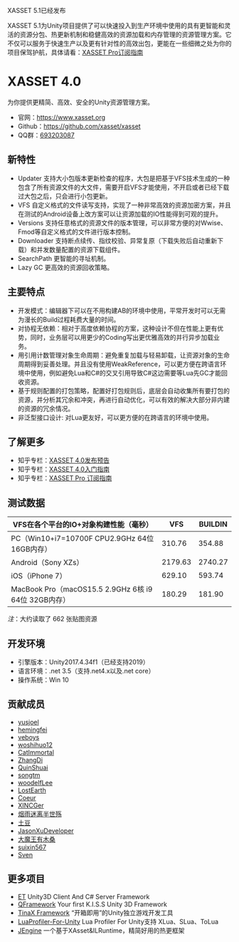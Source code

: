 XASSET 5.1已经发布

XASSET 5.1为Unity项目提供了可以快速投入到生产环境中使用的具有更智能和灵活的资源分包、热更新机制和稳健高效的资源加载和内存管理的资源管理方案。它不仅可以服务于快速生产以及更有针对性的高效出包，更能在一些细微之处为你的项目保驾护航，具体请看：[XASSET Pro订阅指南](https://zhuanlan.zhihu.com/p/176988029)

# XASSET 4.0

为你提供更精简、高效、安全的Unity资源管理方案。

- 官网：<https://www.xasset.org>
- Github：<https://github.com/xasset/xasset>
- QQ群：[693203087](https://jq.qq.com/?_wv=1027&k=5DyV09a)

## 新特性

- Updater 支持大小包版本更新检查的程序，大包是把基于VFS技术生成的一种包含了所有资源文件的大文件，需要开启VFS才能使用，不开启或者已经下载过大包之后，只会进行小包更新。
- VFS 自定义格式的文件读写支持，实现了一种非常高效的资源加密方案，并且在测试的Android设备上改方案可以让资源加载的IO性能得到可观的提升。
- Versions 支持任意格式的资源文件的版本管理，可以非常方便的对Wwise、Fmod等自定义格式的文件进行版本控制。
- Downloader 支持断点续传、指纹校验、异常复原（下载失败后自动重新下载）和并发数量配置的资源下载组件。
- SearchPath 更智能的寻址机制。
- Lazy GC 更高效的资源回收策略。

## 主要特点

- 开发模式：编辑器下可以在不用构建AB的环境中使用，平常开发时可以无需为漫长的Build过程耗费大量的时间。
- 对协程无依赖：相对于高度依赖协程的方案，这种设计不但在性能上更有优势，同时，业务层可以用更少的Coding写出更优雅高效的并行异步加载业务。
- 用引用计数管理对象生命周期：避免重复加载与轻易卸载，让资源对象的生命周期得到妥善处理。并且没有使用WeakReference，可以更方便在跨语言环境中使用，例如避免Lua和C#的交叉引用导致C#这边需要等Lua先GC才能回收资源。
- 基于规则配置的打包策略，配置好打包规则后，底层会自动收集所有要打包的资源，并分析其冗余和冲突，再进行自动优化，可以有效的解决大部分非内建的资源的冗余情况。
- 非泛型接口设计: 对Lua更友好，可以更方便的在跨语言的环境中使用。

## 了解更多

- 知乎专栏：[XASSET 4.0发布预告](https://zhuanlan.zhihu.com/p/158040305)
- 知乎专栏：[XASSET 4.0入门指南](https://zhuanlan.zhihu.com/p/69410498)
- 知乎专栏：[XASSET Pro 订阅指南](https://zhuanlan.zhihu.com/p/176988029)

## 测试数据

| VFS在各个平台的IO+对象构建性能（毫秒）        | VFS     | BUILDIN |
| --------------------------------------------- | ------- | ------- |
| PC（Win10+i7=10700F CPU2.9GHz 64位 16GB内存） | 310.76  | 354.88  |
| Android（Sony XZs）                           | 2179.63 | 2740.27 |
| iOS（iPhone 7）                               | 629.10  | 593.74  |
| MacBook Pro（macOS15.5 2.9GHz 6核 i9 64位 32GB内存） | 180.29  | 181.90  |

*注*：大约读取了 662 张贴图资源

## 开发环境

- 引擎版本：Unity2017.4.34f1（已经支持2019）
- 语言环境：.net 3.5（支持.net4.x以及.net core）
- 操作系统：Win 10

## 贡献成员

- [yusjoel](https://github.com/yusjoel)
- [hemingfei](https://github.com/hemingfei)
- [veboys](https://github.com/veboys)
- [woshihuo12](https://github.com/woshihuo12)
- [CatImmortal](https://github.com/CatImmortal) 
- [ZhangDi](https://github.com/ZhangDi2018)
- [QuinShuai](https://github.com/QuinShuai)
- [songtm](https://github.com/songtm)
- [woodelfLee](https://github.com/woodelfLee)
- [LostEarth](https://github.com/LostEarth)
- [Coeur](https://github.com/Coeur)
- [XINCGer](https://github.com/XINCGer)
- [烟雨迷离半世殇](https://www.lfzxb.top/)
- [土豆](https://www.xasset.org/)
- [JasonXuDeveloper](https://github.com/JasonXuDeveloper)
- [大魔王有木桑](https://github.com/yomunsam)
- [suixin567](https://github.com/suixin567)
- [Sven](https://github.com/SvenCheung)

## 更多项目

- [ET](https://github.com/egametang/ET) Unity3D Client And C# Server Framework
- [QFramework](https://github.com/liangxiegame/QFramework) Your first K.I.S.S Unity 3D Framework
- [TinaX Framework](https://tinax.corala.space/) “开箱即用”的Unity独立游戏开发工具
- [LuaProfiler-For-Unity](https://github.com/ElPsyCongree/LuaProfiler-For-Unity) Lua Profiler For Unity支持 XLua、SLua、ToLua
- [JEngine](https://github.com/JasonXuDeveloper/JEngine) 一个基于XAsset&ILRuntime，精简好用的热更框架
